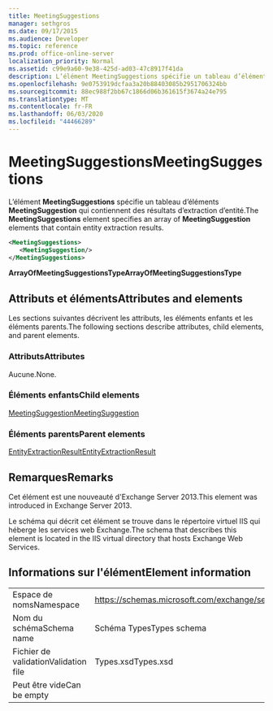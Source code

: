 ```yaml
---
title: MeetingSuggestions
manager: sethgros
ms.date: 09/17/2015
ms.audience: Developer
ms.topic: reference
ms.prod: office-online-server
localization_priority: Normal
ms.assetid: c99e9a60-9e38-425d-ad03-47c8917f41da
description: L’élément MeetingSuggestions spécifie un tableau d’éléments MeetingSuggestion qui contiennent des résultats d’extraction d’entité.
ms.openlocfilehash: 9e0753919dcfaa3a20b88403085b2951706324bb
ms.sourcegitcommit: 88ec988f2bb67c1866d06b361615f3674a24e795
ms.translationtype: MT
ms.contentlocale: fr-FR
ms.lasthandoff: 06/03/2020
ms.locfileid: "44466289"
---
```

# <a name="meetingsuggestions"></a><span data-ttu-id="8cdbd-103">MeetingSuggestions</span><span class="sxs-lookup"><span data-stu-id="8cdbd-103">MeetingSuggestions</span></span>

<span data-ttu-id="8cdbd-104">L’élément **MeetingSuggestions** spécifie un tableau d’éléments **MeetingSuggestion** qui contiennent des résultats d’extraction d’entité.</span><span class="sxs-lookup"><span data-stu-id="8cdbd-104">The **MeetingSuggestions** element specifies an array of **MeetingSuggestion** elements that contain entity extraction results.</span></span> 
  
```XML
<MeetingSuggestions>
   <MeetingSuggestion/>
</MeetingSuggestions>
```

 <span data-ttu-id="8cdbd-105">**ArrayOfMeetingSuggestionsType**</span><span class="sxs-lookup"><span data-stu-id="8cdbd-105">**ArrayOfMeetingSuggestionsType**</span></span>
## <a name="attributes-and-elements"></a><span data-ttu-id="8cdbd-106">Attributs et éléments</span><span class="sxs-lookup"><span data-stu-id="8cdbd-106">Attributes and elements</span></span>

<span data-ttu-id="8cdbd-107">Les sections suivantes décrivent les attributs, les éléments enfants et les éléments parents.</span><span class="sxs-lookup"><span data-stu-id="8cdbd-107">The following sections describe attributes, child elements, and parent elements.</span></span>
  
### <a name="attributes"></a><span data-ttu-id="8cdbd-108">Attributs</span><span class="sxs-lookup"><span data-stu-id="8cdbd-108">Attributes</span></span>

<span data-ttu-id="8cdbd-109">Aucune.</span><span class="sxs-lookup"><span data-stu-id="8cdbd-109">None.</span></span>
  
### <a name="child-elements"></a><span data-ttu-id="8cdbd-110">Éléments enfants</span><span class="sxs-lookup"><span data-stu-id="8cdbd-110">Child elements</span></span>

[<span data-ttu-id="8cdbd-111">MeetingSuggestion</span><span class="sxs-lookup"><span data-stu-id="8cdbd-111">MeetingSuggestion</span></span>](meetingsuggestion.md)
  
### <a name="parent-elements"></a><span data-ttu-id="8cdbd-112">Éléments parents</span><span class="sxs-lookup"><span data-stu-id="8cdbd-112">Parent elements</span></span>

[<span data-ttu-id="8cdbd-113">EntityExtractionResult</span><span class="sxs-lookup"><span data-stu-id="8cdbd-113">EntityExtractionResult</span></span>](entityextractionresult.md)
  
## <a name="remarks"></a><span data-ttu-id="8cdbd-114">Remarques</span><span class="sxs-lookup"><span data-stu-id="8cdbd-114">Remarks</span></span>

<span data-ttu-id="8cdbd-115">Cet élément est une nouveauté d'Exchange Server 2013.</span><span class="sxs-lookup"><span data-stu-id="8cdbd-115">This element was introduced in Exchange Server 2013.</span></span>
  
<span data-ttu-id="8cdbd-116">Le schéma qui décrit cet élément se trouve dans le répertoire virtuel IIS qui héberge les services web Exchange.</span><span class="sxs-lookup"><span data-stu-id="8cdbd-116">The schema that describes this element is located in the IIS virtual directory that hosts Exchange Web Services.</span></span>
  
## <a name="element-information"></a><span data-ttu-id="8cdbd-117">Informations sur l'élément</span><span class="sxs-lookup"><span data-stu-id="8cdbd-117">Element information</span></span>

|||
|:-----|:-----|
|<span data-ttu-id="8cdbd-118">Espace de noms</span><span class="sxs-lookup"><span data-stu-id="8cdbd-118">Namespace</span></span>  <br/> |https://schemas.microsoft.com/exchange/services/2006/types  <br/> |
|<span data-ttu-id="8cdbd-119">Nom du schéma</span><span class="sxs-lookup"><span data-stu-id="8cdbd-119">Schema name</span></span>  <br/> |<span data-ttu-id="8cdbd-120">Schéma Types</span><span class="sxs-lookup"><span data-stu-id="8cdbd-120">Types schema</span></span>  <br/> |
|<span data-ttu-id="8cdbd-121">Fichier de validation</span><span class="sxs-lookup"><span data-stu-id="8cdbd-121">Validation file</span></span>  <br/> |<span data-ttu-id="8cdbd-122">Types.xsd</span><span class="sxs-lookup"><span data-stu-id="8cdbd-122">Types.xsd</span></span>  <br/> |
|<span data-ttu-id="8cdbd-123">Peut être vide</span><span class="sxs-lookup"><span data-stu-id="8cdbd-123">Can be empty</span></span>  <br/> ||
   

